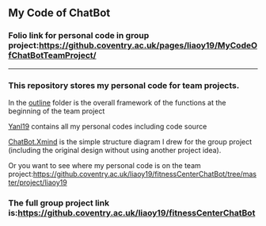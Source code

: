 ## My Code of ChatBot
### Folio link for personal code in group project:https://github.coventry.ac.uk/pages/liaoy19/MyCodeOfChatBotTeamProject/
******************
### This repository stores my personal code for team projects.

In the [outline](https://github.coventry.ac.uk/liaoy19/MyCode/tree/master/OutLine) folder is the overall framework of the functions at the beginning of the team project

[Yanl19](https://github.coventry.ac.uk/liaoy19/MyCode/tree/master/liaoy19) contains all my personal codes including code source

[ChatBot.Xmind](https://github.coventry.ac.uk/liaoy19/MyCode/blob/master/ChatBot.xmind) is the simple structure diagram I drew for the group project (including the original design without using another project idea).

Or you want to see where my personal code is on the team project:https://github.coventry.ac.uk/liaoy19/fitnessCenterChatBot/tree/master/project/liaoy19

### The full group project link is:https://github.coventry.ac.uk/liaoy19/fitnessCenterChatBot

